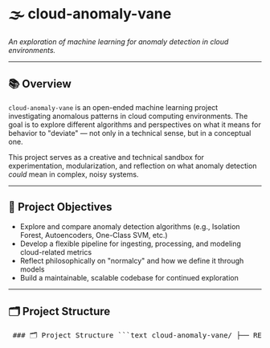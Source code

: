 # 🌫️ cloud-anomaly-vane

*An exploration of machine learning for anomaly detection in cloud environments.*

---

## 📚 Overview

`cloud-anomaly-vane` is an open-ended machine learning project investigating anomalous patterns in cloud computing environments. The goal is to explore different algorithms and perspectives on what it means for behavior to "deviate" — not only in a technical sense, but in a conceptual one.

This project serves as a creative and technical sandbox for experimentation, modularization, and reflection on what anomaly detection *could* mean in complex, noisy systems.

---

## 🧠 Project Objectives

- Explore and compare anomaly detection algorithms (e.g., Isolation Forest, Autoencoders, One-Class SVM, etc.)
- Develop a flexible pipeline for ingesting, processing, and modeling cloud-related metrics
- Reflect philosophically on "normalcy" and how we define it through models
- Build a maintainable, scalable codebase for continued exploration

---

## 🗂️ Project Structure
<pre> ### 🗂️ Project Structure ```text cloud-anomaly-vane/ ├── README.md # Project overview and guidance ├── requirements.txt # Python dependencies ├── .gitignore # Files and directories to exclude from version control ├── data/ # External data sources (not tracked by Git) │ ├── raw/ # Unprocessed, original data │ └── processed/ # Cleaned and transformed data ├── notebooks/ # Jupyter notebooks for experimentation │ └── 00_baseline.ipynb ├── src/ # Core source code modules │ ├── __init__.py │ ├── data_loader.py # Data ingestion and utilities │ ├── models.py # Model definitions │ ├── train.py # Training logic │ └── evaluate.py # Model evaluation ├── scripts/ # Helper scripts for automation or command-line tools └── tests/ # (Optional) Unit tests for code validation ``` </pre>